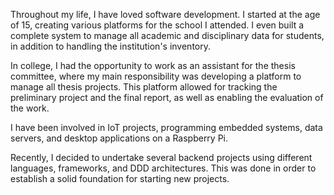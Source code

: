 Throughout my life, I have loved software development. I started at the age of 15, creating various platforms for the school I attended. I even built a complete system to manage all academic and disciplinary data for students, in addition to handling the institution's inventory.

In college, I had the opportunity to work as an assistant for the thesis committee, where my main responsibility was developing a platform to manage all thesis projects. This platform allowed for tracking the preliminary project and the final report, as well as enabling the evaluation of the work.

I have been involved in IoT projects, programming embedded systems, data servers, and desktop applications on a Raspberry Pi.

Recently, I decided to undertake several backend projects using different languages, frameworks, and DDD architectures. This was done in order to establish a solid foundation for starting new projects.